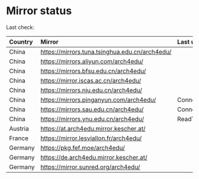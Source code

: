 <script src="./time.js"></script>
# Mirror status
Last check: <script type="text/javascript">localize(1675710941.3795993);</script>

|Country|Mirror|Last update|
|:------|:-----|:----------|
|China|https://mirrors.tuna.tsinghua.edu.cn/arch4edu/|<script type="text/javascript">localize(1675665249);</script>|
|China|https://mirrors.aliyun.com/arch4edu/|<script type="text/javascript">localize(1675621829);</script>|
|China|https://mirrors.bfsu.edu.cn/arch4edu/|<script type="text/javascript">localize(1675665249);</script>|
|China|https://mirror.iscas.ac.cn/arch4edu/|<script type="text/javascript">localize(1675665249);</script>|
|China|https://mirrors.nju.edu.cn/arch4edu/|<script type="text/javascript">localize(1675665249);</script>|
|China|https://mirrors.pinganyun.com/arch4edu/|ConnectionError|
|China|https://mirrors.sau.edu.cn/arch4edu/|ConnectionError|
|China|https://mirrors.ynu.edu.cn/arch4edu/|ReadTimeout|
|Austria|https://at.arch4edu.mirror.kescher.at/|<script type="text/javascript">localize(1675665249);</script>|
|France|https://mirror.lesviallon.fr/arch4edu/|<script type="text/javascript">localize(1675665249);</script>|
|Germany|https://pkg.fef.moe/arch4edu/|<script type="text/javascript">localize(1675665249);</script>|
|Germany|https://de.arch4edu.mirror.kescher.at/|<script type="text/javascript">localize(1675665249);</script>|
|Germany|https://mirror.sunred.org/arch4edu/|<script type="text/javascript">localize(1675665249);</script>|

<script src="./tablefilter/tablefilter.js"></script>
<script src="./table.js"></script>
